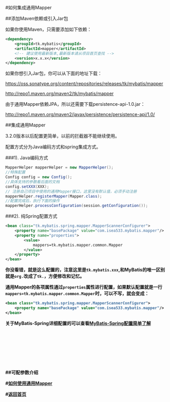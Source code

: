 #如何集成通用Mapper

##添加Maven依赖或引入Jar包

如果你使用Maven，只需要添加如下依赖：

```xml
<dependency>
    <groupId>tk.mybatis</groupId>
    <artifactId>mapper</artifactId>
    <!-- 建议使用最新版本,最新版本请从项目首页查找 -->
    <version>x.x.x</version>
</dependency>
```

如果你想引入Jar包，你可以从下面的地址下载：

https://oss.sonatype.org/content/repositories/releases/tk/mybatis/mapper

http://repo1.maven.org/maven2/tk/mybatis/mapper

由于通用Mapper依赖JPA，所以还需要下载persistence-api-1.0.jar：

http://repo1.maven.org/maven2/javax/persistence/persistence-api/1.0/

##集成通用Mapper

3.2.0版本以后配置更简单，以前的拦截器不能继续使用。

配置方式分为Java编码方式和spring集成方式。

###1). Java编码方式

```java
MapperHelper mapperHelper = new MapperHelper();
//特殊配置
Config config = new Config();
//具体支持的参数看后面的文档
config.setXXX(XXX);
// 注册自己项目中使用的通用Mapper接口，这里没有默认值，必须手动注册
mapperHelper.registerMapper(Mapper.class);
//配置完成后，执行下面的操作
mapperHelper.processConfiguration(session.getConfiguration());
```

###2). 纯Spring配置方式

```xml
<bean class="tk.mybatis.spring.mapper.MapperScannerConfigurer">
    <property name="basePackage" value="com.isea533.mybatis.mapper"/>
    <property name="properties">
        <value>
            mappers=tk.mybatis.mapper.common.Mapper
        </value>
    </property>
</bean>
```

<b>你没看错，就是这么配置的，注意这里是`tk.mybatis.xxx`,和MyBatis的唯一区别就是`org.`改成了`tk.`，方便修改和记忆。

通用Mapper的各项属性通过`properties`属性进行配置，如果默认配置就是一行`mappers=tk.mybatis.mapper.common.Mapper`时，可以不写，就会变成：

```xml
<bean class="tk.mybatis.spring.mapper.MapperScannerConfigurer">
    <property name="basePackage" value="com.isea533.mybatis.mapper"/>
</bean>
```

关于MyBatis-Spring详细配置的可以查看[MyBatis-Spring配置简单了解](http://blog.csdn.net/isea533/article/details/45640319)

<br><br><br><br><br><br><br>
##可配参数介绍



#[如何使用通用Mapper](http://git.oschina.net/free/Mapper/blob/master/wiki/mapper3/3.Use.md)

#[返回首页](http://git.oschina.net/free/Mapper)
